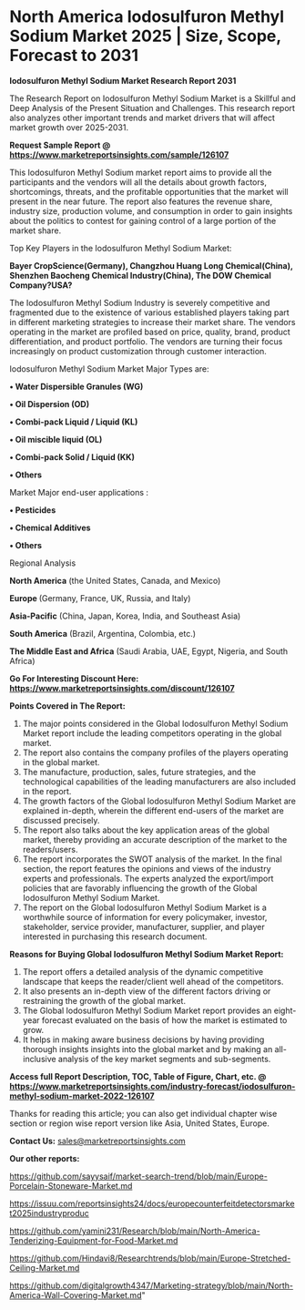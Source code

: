 # North America Iodosulfuron Methyl Sodium Market 2025 | Size, Scope, Forecast to 2031

<strong>Iodosulfuron Methyl Sodium Market Research Report 2031</strong>

The Research Report on Iodosulfuron Methyl Sodium Market is a Skillful and Deep Analysis of the Present Situation and Challenges. This research report also analyzes other important trends and market drivers that will affect market growth over 2025-2031.

<strong>Request Sample Report @ <a href=https://www.marketreportsinsights.com/sample/126107>https://www.marketreportsinsights.com/sample/126107</a></strong>

This Iodosulfuron Methyl Sodium market report aims to provide all the participants and the vendors will all the details about growth factors, shortcomings, threats, and the profitable opportunities that the market will present in the near future. The report also features the revenue share, industry size, production volume, and consumption in order to gain insights about the politics to contest for gaining control of a large portion of the market share.

Top Key Players in the Iodosulfuron Methyl Sodium Market:

<strong>Bayer CropScience(Germany), Changzhou Huang Long Chemical(China), Shenzhen Baocheng Chemical Industry(China), The DOW Chemical Company?USA?</strong>

The Iodosulfuron Methyl Sodium Industry is severely competitive and fragmented due to the existence of various established players taking part in different marketing strategies to increase their market share. The vendors operating in the market are profiled based on price, quality, brand, product differentiation, and product portfolio. The vendors are turning their focus increasingly on product customization through customer interaction.

Iodosulfuron Methyl Sodium Market Major Types are:

<strong>• Water Dispersible Granules (WG)

• Oil Dispersion (OD)

• Combi-pack Liquid / Liquid (KL)

• Oil miscible liquid (OL)

• Combi-pack Solid / Liquid (KK)

• Others</strong>

Market Major end-user applications :

<strong>• Pesticides

• Chemical Additives

• Others</strong>

Regional Analysis

</u><strong><b>North America</b></strong> (the United States, Canada, and Mexico)

<strong><b>Europe </b></strong>(Germany, France, UK, Russia, and Italy)

<strong><b>Asia-Pacific</b></strong> (China, Japan, Korea, India, and Southeast Asia)

<strong><b>South America</b></strong> (Brazil, Argentina, Colombia, etc.)

<strong><b>The Middle East and Africa</b></strong> (Saudi Arabia, UAE, Egypt, Nigeria, and South Africa)

<strong>Go For Interesting Discount Here: <a href=https://www.marketreportsinsights.com/discount/126107>https://www.marketreportsinsights.com/discount/126107</a></strong>

<strong>Points Covered in The Report:</strong>
<ol>
  <li>The major points considered in the Global Iodosulfuron Methyl Sodium Market report include the leading competitors operating in the global market.</li>
  <li>The report also contains the company profiles of the players operating in the global market.</li>
  <li>The manufacture, production, sales, future strategies, and the technological capabilities of the leading manufacturers are also included in the report.</li>
  <li>The growth factors of the Global Iodosulfuron Methyl Sodium Market are explained in-depth, wherein the different end-users of the market are discussed precisely.</li>
  <li>The report also talks about the key application areas of the global market, thereby providing an accurate description of the market to the readers/users.</li>
  <li>The report incorporates the SWOT analysis of the market. In the final section, the report features the opinions and views of the industry experts and professionals. The experts analyzed the export/import policies that are favorably influencing the growth of the Global Iodosulfuron Methyl Sodium Market.</li>
  <li>The report on the Global Iodosulfuron Methyl Sodium Market is a worthwhile source of information for every policymaker, investor, stakeholder, service provider, manufacturer, supplier, and player interested in purchasing this research document.</li>
</ol>
<strong>Reasons for Buying Global Iodosulfuron Methyl Sodium Market Report:</strong>

<ol>
  <li>The report offers a detailed analysis of the dynamic competitive landscape that keeps the reader/client well ahead of the competitors.</li>
  <li>It also presents an in-depth view of the different factors driving or restraining the growth of the global market.</li>
  <li>The Global Iodosulfuron Methyl Sodium Market report provides an eight-year forecast evaluated on the basis of how the market is estimated to grow.</li>
  <li>It helps in making aware business decisions by having providing thorough insights insights into the global market and by making an all-inclusive analysis of the key market segments and sub-segments.</li>
</ol>
<strong>Access full Report Description, TOC, Table of Figure, Chart, etc. @ <a href=https://www.marketreportsinsights.com/industry-forecast/iodosulfuron-methyl-sodium-market-2022-126107>https://www.marketreportsinsights.com/industry-forecast/iodosulfuron-methyl-sodium-market-2022-126107</a></strong>


Thanks for reading this article; you can also get individual chapter wise section or region wise report version like Asia, United States, Europe.

<strong>Contact Us:</strong>
sales@marketreportsinsights.com

<strong>Our other reports:</strong>

<a href=https://github.com/sayysaif/market-search-trend/blob/main/Europe-Porcelain-Stoneware-Market.md>https://github.com/sayysaif/market-search-trend/blob/main/Europe-Porcelain-Stoneware-Market.md</a>

<a href=https://issuu.com/reportsinsights24/docs/europecounterfeitdetectorsmarket2025industryproduc>https://issuu.com/reportsinsights24/docs/europecounterfeitdetectorsmarket2025industryproduc</a>

<a href=https://github.com/yamini231/Research/blob/main/North-America-Tenderizing-Equipment-for-Food-Market.md>https://github.com/yamini231/Research/blob/main/North-America-Tenderizing-Equipment-for-Food-Market.md</a>

<a href=https://github.com/Hindavi8/Researchtrends/blob/main/Europe-Stretched-Ceiling-Market.md>https://github.com/Hindavi8/Researchtrends/blob/main/Europe-Stretched-Ceiling-Market.md</a>

<a href=https://github.com/digitalgrowth4347/Marketing-strategy/blob/main/North-America-Wall-Covering-Market.md>https://github.com/digitalgrowth4347/Marketing-strategy/blob/main/North-America-Wall-Covering-Market.md</a>"
